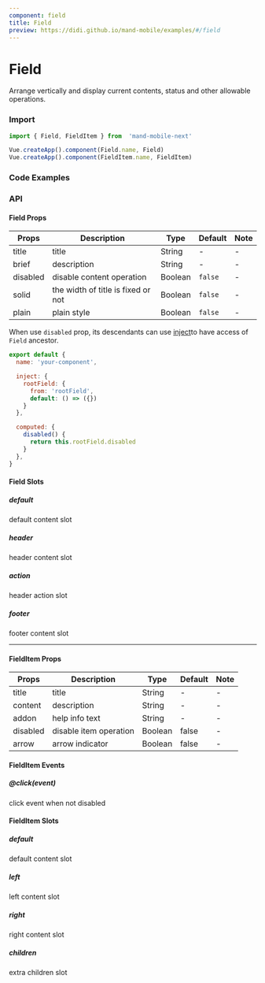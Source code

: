 ```yaml
---
component: field
title: Field
preview: https://didi.github.io/mand-mobile/examples/#/field
---
```


# Field

Arrange vertically and display current contents, status and other allowable operations.

### Import

```javascript
import { Field, FieldItem } from  'mand-mobile-next'

Vue.createApp().component(Field.name, Field)
Vue.createApp().component(FieldItem.name, FieldItem)
```

### Code Examples

<demo-wrapper
  src="src/packages/field/demo"
/>

### API

#### Field Props

|Props | Description | Type | Default | Note|
|----|-----|------|------|------|
|title|title|String|-|-|
|brief|description|String|-|-|
|disabled|disable content operation|Boolean|`false`|-|
|solid| the width of title is fixed or not|Boolean|`false`|-|
|plain|plain style|Boolean|`false`|-|

When use `disabled` prop, its descendants can use [inject](https://vuejs.org/v2/api/#provide-inject)to have access of `Field` ancestor.

```javascript
export default {
  name: 'your-component',

  inject: {
    rootField: {
      from: 'rootField',
      default: () => ({})
    }
  },

  computed: {
    disabled() {
      return this.rootField.disabled
    }
  },
}
```

#### Field Slots

##### default

default content slot

##### header

header content slot

##### action

header action slot

##### footer

footer content slot

---

#### FieldItem Props

|Props | Description | Type | Default | Note|
|----|-----|------|------|------|
|title|title|String|-|-|
|content|description|String|-|-|
|addon|help info text|String|-|-|
|disabled|disable item operation|Boolean|false|-|
|arrow|arrow indicator|Boolean|false|-|

#### FieldItem Events

##### @click(event)

click event when not disabled

#### FieldItem Slots

##### default

default content slot

##### left

left content slot

##### right

right content slot

##### children

extra children slot
